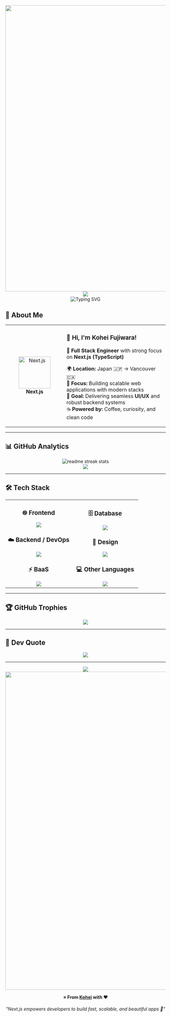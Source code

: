 <div align="center">
  <img src="https://user-images.githubusercontent.com/74038190/212284100-561aa473-3905-4a80-b561-0d28506553ee.gif" width="900">
</div>

<div align="center">
  <img src="https://capsule-render.vercel.app/api?type=waving&color=gradient&customColorList=0,2,2,5,30&height=150&section=header&animation=twinkling" />
</div>

<div align="center">
  <img src="https://readme-typing-svg.herokuapp.com?font=Fira+Code&size=32&duration=2800&pause=2000&color=A9FEF7&center=true&vCenter=true&width=700&lines=Hey+there!+I'm+Kohei+%F0%9F%91%8B;Next.js+Full+Stack+Developer+%F0%9F%9A%80;UI%2FUX+Lover+%F0%9F%8E%A8;Always+Learning+New+Things+%F0%9F%93%9A" alt="Typing SVG" />
</div>

## 🌟 **About Me**

<div align="center">

<table>
<tr>
<td width="200" align="center">
<img src="https://skillicons.dev/icons?i=nextjs,react,ts" width="100" height="100" alt="Next.js" />
<br><strong>Next.js</strong>
</td>
<td width="400" align="left">

### 👋 **Hi, I'm Kohei Fujiwara!**
🚀 **Full Stack Engineer** with strong focus on **Next.js (TypeScript)**  

🌍 **Location:** Japan 🇯🇵 → Vancouver 🇨🇦  
💼 **Focus:** Building scalable web applications with modern stacks  
🎯 **Goal:** Delivering seamless **UI/UX** and robust backend systems  
☕ **Powered by:** Coffee, curiosity, and clean code  

</td>
</tr>
</table>

</div>

---

## 📊 **GitHub Analytics**

<div align="center">
  <img src="https://github-readme-streak-stats.herokuapp.com/?user=user&theme=transparent&border_radius=10&starting_year=2020" alt="readme streak stats" />
</div>

<div align="center">
  <img src="https://github-readme-activity-graph.vercel.app/graph?username=user&custom_title=Kohei's%20GitHub%20Activity%20Graph&bg_color=0d1117&color=58a6ff&line=58a6ff&point=58a6ff&area=true&hide_border=true" />
</div>

---

## 🛠️ **Tech Stack**

<table align="center">
<tr>
<td width="50%" align="center" valign="top">

### 🌐 **Frontend**
<img src="https://skillicons.dev/icons?i=nextjs,react,ts,tailwind,materialui" />

### ☁️ **Backend / DevOps**
<img src="https://skillicons.dev/icons?i=spring,java,docker,gitlab,github,vercel" />

### ⚡ **BaaS**
<img src="https://skillicons.dev/icons?i=supabase,firebase" />

</td>
<td width="50%" align="center" valign="top">

### 🗄️ **Database**
<img src="https://skillicons.dev/icons?i=postgresql,oracle,mysql" />

### 🎨 **Design**
<img src="https://skillicons.dev/icons?i=figma,xd,photoshop" />

### 💻 **Other Languages**
<img src="https://skillicons.dev/icons?i=js,html,css,python,ruby,rails" />

</td>
</tr>
</table>

---

## 🏆 **GitHub Trophies**

<div align="center">
  <img src="https://github-profile-trophy.vercel.app/?username=user&theme=transparent&no-frame=true&margin-w=4&column=7&title=Commit,Commits,Repositories,Issues,PullRequest,Stars" />
</div>

---

## 💭 **Dev Quote**

<div align="center">
  <img src="https://quotes-github-readme.vercel.app/api?type=horizontal&theme=transparent" />
</div>

---

<div align="center">
  <img src="https://capsule-render.vercel.app/api?type=waving&color=gradient&customColorList=0,2,2,5,30&height=120&section=footer&animation=twinkling" />
</div>

<div align="center">
  <img src="https://user-images.githubusercontent.com/74038190/212284115-f47cd8ff-2ffb-4b04-b5bf-4d1c14c0247f.gif" width="1000">
  
  **⭐ From [Kohei](https://github.com/user) with ❤️**
  
  *"Next.js empowers developers to build fast, scalable, and beautiful apps 🚀"*
</div>

